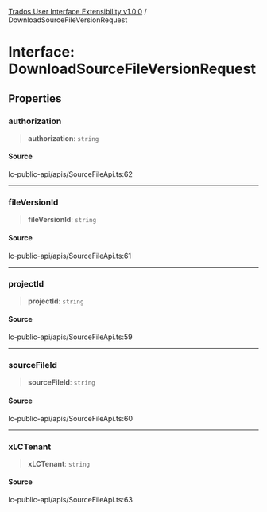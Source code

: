 [Trados User Interface Extensibility v1.0.0](../wiki/globals) / DownloadSourceFileVersionRequest

# Interface: DownloadSourceFileVersionRequest

## Properties

### authorization

> **authorization**: `string`

#### Source

lc-public-api/apis/SourceFileApi.ts:62

***

### fileVersionId

> **fileVersionId**: `string`

#### Source

lc-public-api/apis/SourceFileApi.ts:61

***

### projectId

> **projectId**: `string`

#### Source

lc-public-api/apis/SourceFileApi.ts:59

***

### sourceFileId

> **sourceFileId**: `string`

#### Source

lc-public-api/apis/SourceFileApi.ts:60

***

### xLCTenant

> **xLCTenant**: `string`

#### Source

lc-public-api/apis/SourceFileApi.ts:63
